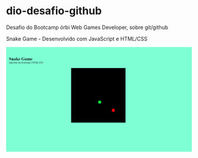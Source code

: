 # dio-desafio-github
Desafio do Bootcamp órbi Web Games Developer, sobre git/github

Snake Game - Desenvolvido com JavaScript e HTML/CSS

<img src="snake-game-img.png">
